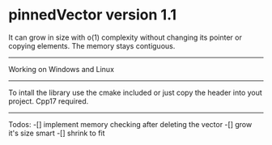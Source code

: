 # pinnedVector version 1.1

It can grow in size with o(1) complexity without changing its pointer or copying elements. The memory stays contiguous.

---

Working on Windows and Linux

---

To intall the library use the cmake included or just copy the header into yout project.
Cpp17 required.

---
Todos:
-[] implement memory checking after deleting the vector
-[] grow it's size smart
-[] shrink to fit
